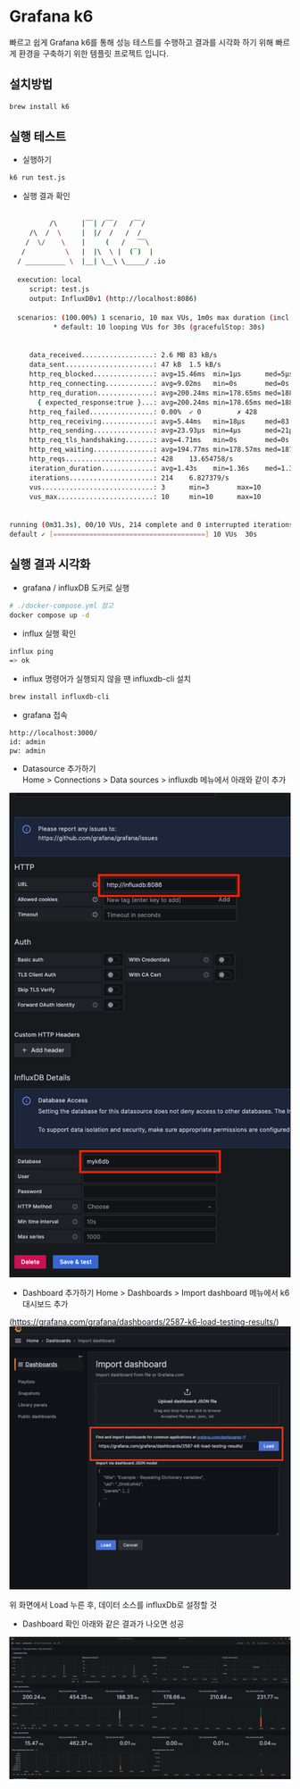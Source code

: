 # Grafana k6
빠르고 쉽게 Grafana k6를 통해 성능 테스트를 수행하고 결과를 시각화 하기 위해 빠르게 환경을 구축하기 위한 템플릿 프로젝트 입니다.

## 설치방법

```bash
brew install k6
```

## 실행 테스트
- 실행하기
```bash
k6 run test.js
```

- 실행 결과 확인
```bash

          /\      |‾‾| /‾‾/   /‾‾/   
     /\  /  \     |  |/  /   /  /    
    /  \/    \    |     (   /   ‾‾\  
   /          \   |  |\  \ |  (‾)  | 
  / __________ \  |__| \__\ \_____/ .io

  execution: local
     script: test.js
     output: InfluxDBv1 (http://localhost:8086)

  scenarios: (100.00%) 1 scenario, 10 max VUs, 1m0s max duration (incl. graceful stop):
           * default: 10 looping VUs for 30s (gracefulStop: 30s)


     data_received..................: 2.6 MB 83 kB/s
     data_sent......................: 47 kB  1.5 kB/s
     http_req_blocked...............: avg=15.46ms  min=1µs      med=5µs      max=462.37ms p(90)=8µs      p(95)=34.09µs 
     http_req_connecting............: avg=9.02ms   min=0s       med=0s       max=228.03ms p(90)=0s       p(95)=0s      
     http_req_duration..............: avg=200.24ms min=178.65ms med=188.35ms max=454.25ms p(90)=210.84ms p(95)=231.75ms
       { expected_response:true }...: avg=200.24ms min=178.65ms med=188.35ms max=454.25ms p(90)=210.84ms p(95)=231.75ms
     http_req_failed................: 0.00%  ✓ 0         ✗ 428 
     http_req_receiving.............: avg=5.44ms   min=18µs     med=83.5µs   max=223.69ms p(90)=146.6µs  p(95)=252.14µs
     http_req_sending...............: avg=23.93µs  min=4µs      med=21µs     max=678µs    p(90)=29µs     p(95)=35µs    
     http_req_tls_handshaking.......: avg=4.71ms   min=0s       med=0s       max=234.23ms p(90)=0s       p(95)=0s      
     http_req_waiting...............: avg=194.77ms min=178.57ms med=187.87ms max=332.7ms  p(90)=209.84ms p(95)=215.33ms
     http_reqs......................: 428    13.654758/s
     iteration_duration.............: avg=1.43s    min=1.36s    med=1.39s    max=2.17s    p(90)=1.54s    p(95)=1.61s   
     iterations.....................: 214    6.827379/s
     vus............................: 3      min=3       max=10
     vus_max........................: 10     min=10      max=10


running (0m31.3s), 00/10 VUs, 214 complete and 0 interrupted iterations
default ✓ [======================================] 10 VUs  30s
```

## 실행 결과 시각화

- grafana / influxDB 도커로 실행
```bash
# ./docker-compose.yml 참고
docker compose up -d
```

- influx 실행 확인
```bash
influx ping
=> ok
```

- influx 명령어가 실행되지 않을 땐 influxdb-cli 설치
```bash
brew install influxdb-cli
```

- grafana 접속
```
http://localhost:3000/
id: admin
pw: admin
```

- Datasource 추가하기  
Home > Connections > Data sources > influxdb 메뉴에서 아래와 같이 추가

![datasource](./image/img_datasource.png)

- Dashboard 추가하기
Home > Dashboards > Import dashboard 메뉴에서 k6 대시보드 추가

(https://grafana.com/grafana/dashboards/2587-k6-load-testing-results/)
![dashboard-adding](./image/img_dashboard.png)

위 화면에서 Load 누른 후, 데이터 소스를 influxDb로 설정할 것

- Dashboard 확인
아래와 같은 결과가 나오면 성공

![dashboard-result](./image/img_dashboard_result.png)
